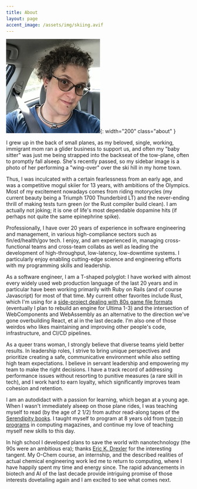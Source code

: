 ```yaml
---
title: About
layout: page
accent_image: /assets/img/skiing.avif
---
```


![me](/assets/img/me-256x256.jpg){: width="200" class="about" }

I grew up in the back of small planes, as my beloved, single, working, immigrant mom ran a glider business to support us, and often my "baby sitter" was just me being strapped into the backseat of the tow-plane, often to promptly fall alseep. She's recently passed, so my sidebar image is a photo of her performing a "wing-over" over the ski hill in my home town.

Thus, I was inculcated with a certain fearlessness from an early age, and was a competitive mogul skiier for 13 years, with ambitions of the Olympics. Most of my excitement nowadays comes from riding motorycles (my current beauty being a Triumph 1700 Thunderbird LT) and the never-ending thrill of making tests turn green (or the Rust compiler build clean). I am actually not joking; it is one of life's most dependable dopamine hits (if perhaps not quite the same epinephrine spike).

<!--more-->

Professionally, I have over 20 years of experience in software engineering and management, in various high-compliance sectors such as fin/ed/health/gov tech. I enjoy, and am experienced in, managing cross-functional teams and cross-team collabs as well as leading the development of high-throughput, low-latency, low-downtime systems. I particularly enjoy enabling cutting-edge science and engineering efforts with my programming skills and leadership.

As a software engineer, I am a T-shaped polyglot: I have worked with almost every widely used web production language of the last 20 years and in particular have been working primarily with Ruby on Rails (and of course Javascript) for most of that time. My current other favorites include Rust, which I'm using for a [side-project dealing with 80s game file formats](/projects/cega) (eventually I plan to rebuild an engine for Ultima 1-3) and the intersection of WebComponents and WebAssembly as an alternative to the direction we've gone overbuilding React, et al in the last decade. I'm also one of those weirdos who likes maintaining and improving other people's code, infrastructure, and CI/CD pipelines.

As a queer trans woman, I strongly believe that diverse teams yield better results. In leadership roles, I strive to bring unique perspectives and prioritize creating a safe, communicative environment while also setting high team expectations. I believe in servant leadership and empowering my team to make the right decisions. I have a track record of addressing performance issues without resorting to punitive measures (a rare skill in tech), and I work hard to earn loyalty, which significantly improves team cohesion and retention.

I am an autodidact with a passion for learning, which began at a young age. When I wasn't immediately alseep on those plane rides, I was teaching myself to read (by the age of 2 1/2) from author read-along tapes of the [Serendipity books](https://en.wikipedia.org/wiki/Serendipity_(book_series)). I taught myself to program at 8 years old from [type-in programs](https://en.wikipedia.org/wiki/Type-in_program) in computing magazines, and continue my love of teaching myself new skills to this day.

In high school I developed plans to save the world with nanotechnology (the 90s were an ambitious era); thanks [Eric K. Drexler](https://en.wikipedia.org/wiki/Engines_of_Creation) for the interesting tangent. My O-Chem course, an internship, and the described realities of actual chemical engineering work led me to return to computing, where I have happily spent my time and energy since. The rapid advancements in biotech and AI of the last decade provide intriguing promise of those interests dovetailing again and I am excited to see what comes next.
